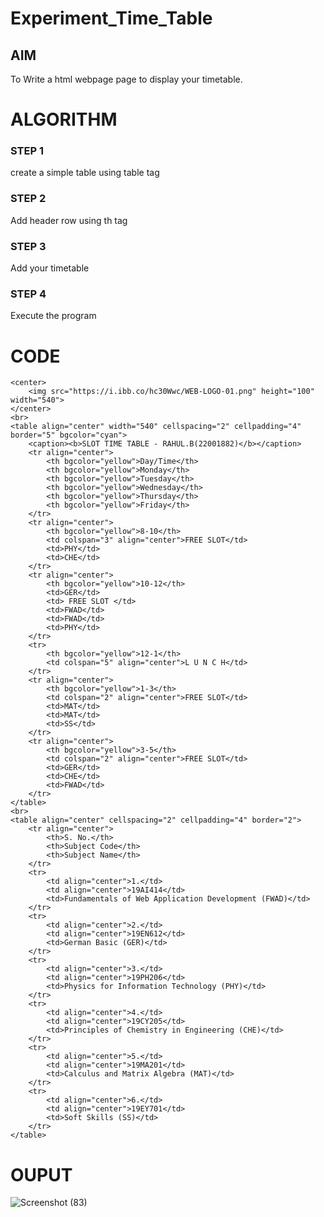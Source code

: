 # Experiment_Time_Table

## AIM
To Write a html webpage page to display your timetable.

# ALGORITHM
### STEP 1
create a simple table using table tag
### STEP 2
Add header row using th tag
### STEP 3
Add your timetable
### STEP 4
Execute the program

# CODE
<!DOCTYPE html>
<html>

<head>
    <title>
        Time Table
    </title>
</head>

<body>

    <center>
        <img src="https://i.ibb.co/hc30Wwc/WEB-LOGO-01.png" height="100" width="540">
    </center>
    <br>
    <table align="center" width="540" cellspacing="2" cellpadding="4" border="5" bgcolor="cyan">
        <caption><b>SLOT TIME TABLE - RAHUL.B(22001882)</b></caption>
        <tr align="center">
            <th bgcolor="yellow">Day/Time</th>
            <th bgcolor="yellow">Monday</th>
            <th bgcolor="yellow">Tuesday</th>
            <th bgcolor="yellow">Wednesday</th>
            <th bgcolor="yellow">Thursday</th>
            <th bgcolor="yellow">Friday</th>
        </tr>
        <tr align="center">
            <th bgcolor="yellow">8-10</th>
            <td colspan="3" align="center">FREE SLOT</td>
            <td>PHY</td>
            <td>CHE</td>
        </tr>
        <tr align="center">
            <th bgcolor="yellow">10-12</th>
            <td>GER</td>
            <td> FREE SLOT </td>
            <td>FWAD</td>
            <td>FWAD</td>
            <td>PHY</td>
        </tr>
        <tr>
            <th bgcolor="yellow">12-1</th>
            <td colspan="5" align="center">L U N C H</td>
        </tr>
        <tr align="center">
            <th bgcolor="yellow">1-3</th>
            <td colspan="2" align="center">FREE SLOT</td>
            <td>MAT</td>
            <td>MAT</td>
            <td>SS</td>
        </tr>
        <tr align="center">
            <th bgcolor="yellow">3-5</th>
            <td colspan="2" align="center">FREE SLOT</td>
            <td>GER</td>
            <td>CHE</td>
            <td>FWAD</td>
        </tr>
    </table>
    <br>
    <table align="center" cellspacing="2" cellpadding="4" border="2">
        <tr align="center">
            <th>S. No.</th>
            <th>Subject Code</th>
            <th>Subject Name</th>
        </tr>
        <tr>
            <td align="center">1.</td>
            <td align="center">19AI414</td>
            <td>Fundamentals of Web Application Development (FWAD)</td>
        </tr>
        <tr>
            <td align="center">2.</td>
            <td align="center">19EN612</td>
            <td>German Basic (GER)</td>
        </tr>
        <tr>
            <td align="center">3.</td>
            <td align="center">19PH206</td>
            <td>Physics for Information Technology (PHY)</td>
        </tr>
        <tr>
            <td align="center">4.</td>
            <td align="center">19CY205</td>
            <td>Principles of Chemistry in Engineering (CHE)</td>
        </tr>
        <tr>
            <td align="center">5.</td>
            <td align="center">19MA201</td>
            <td>Calculus and Matrix Algebra (MAT)</td>
        </tr>
        <tr>
            <td align="center">6.</td>
            <td align="center">19EY701</td>
            <td>Soft Skills (SS)</td>
        </tr>
    </table>

</body>

</html>

# OUPUT
![Screenshot (83)](https://github.com/RAHUL-22001882/timetable/assets/123528986/b317ac12-eed9-4cb0-9355-5ee3b9ccb4b3)
